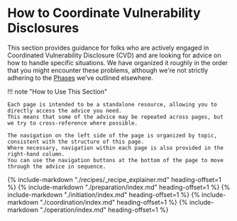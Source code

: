 # How to Coordinate Vulnerability Disclosures

This section provides guidance for folks who are actively engaged in Coordinated Vulnerability Disclosure (CVD)
and are looking for advice on how to handle specific situations.
We have organized it roughly in the order that you might encounter these problems,
although we're not strictly adhering to the [Phases](../topics/phases) we've outlined elsewhere.

!!! note "How to Use This Section"

    Each page is intended to be a standalone resource, allowing you to directly access the advice you need.
    This means that some of the advice may be repeated across pages, but we try to cross-reference where possible.
  
    The navigation on the left side of the page is organized by topic, consistent with the structure of this page.
    Where necessary, navigation within each page is also provided in the right-hand column.
    You can use the navigation buttons at the bottom of the page to move through the advice in sequence.

{% include-markdown "./recipes/_recipe_explainer.md" heading-offset=1 %}
{% include-markdown "./preparation/index.md" heading-offset=1 %}
{% include-markdown "./initiation/index.md" heading-offset=1 %}
{% include-markdown "./coordination/index.md" heading-offset=1 %}
{% include-markdown "./operation/index.md" heading-offset=1 %}

